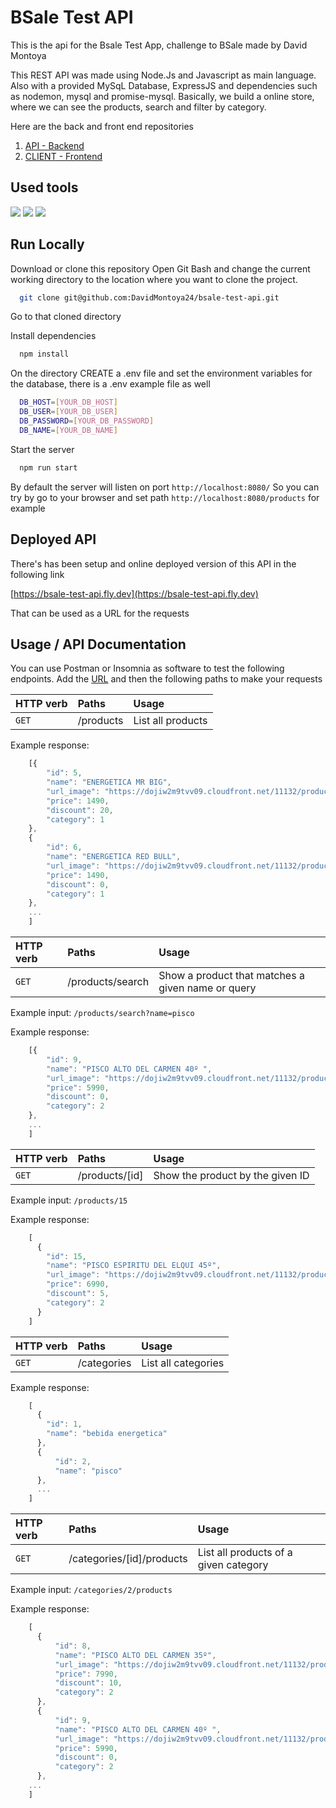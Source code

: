 
# BSale Test API

This is the api for the Bsale Test App, challenge to BSale made by David Montoya

This REST API was made using Node.Js and Javascript as main language. Also with a provided MySqL Database, ExpressJS and dependencies such as nodemon, mysql and promise-mysql. Basically, we build a online store, where we can see the products, search and filter by category.

Here are the back and front end repositories
1) [API - Backend](https://github.com/DavidMontoya24/bsale-test-api)
2) [CLIENT - Frontend](https://github.com/DavidMontoya24/bsale-test-client)

## Used tools

<img src="https://skillicons.dev/icons?i=nodejs" />
<img src="https://skillicons.dev/icons?i=expressjs" />
<img src="https://skillicons.dev/icons?i=mysql" />

## Run Locally

Download or clone this repository
Open Git Bash and change the current working directory to the location where you want to clone the project.

```bash
  git clone git@github.com:DavidMontoya24/bsale-test-api.git
```

Go to that cloned directory

Install dependencies

```bash
  npm install
```

On the directory CREATE a .env file and set the environment variables for the database, there is a .env example file as well
```bash
  DB_HOST=[YOUR_DB_HOST]
  DB_USER=[YOUR_DB_USER]
  DB_PASSWORD=[YOUR_DB_PASSWORD]
  DB_NAME=[YOUR_DB_NAME]
```


Start the server

```bash
  npm run start
```

By default the server will listen on port ```http://localhost:8080/```
So you can try by go to your browser and set path ```http://localhost:8080/products``` for example

## Deployed API

There's has been setup and online deployed version of this API in the following link

[https://bsale-test-api.fly.dev](https://bsale-test-api.fly.dev)

That can be used as a URL for the requests
## Usage / API Documentation

You can use Postman or Insomnia as software to test the following endpoints.
Add the [URL](https://bsale-test-api.fly.dev) and then the following paths to make your requests


| HTTP verb | Paths     | Usage               |
| :-------- | :------- | :------------------------- |
| `GET` | /products | List all products |

Example response: 

```javascript
    [{
        "id": 5,
        "name": "ENERGETICA MR BIG",
        "url_image": "https://dojiw2m9tvv09.cloudfront.net/11132/product/misterbig3308256.jpg",
        "price": 1490,
        "discount": 20,
        "category": 1
    },
    {
        "id": 6,
        "name": "ENERGETICA RED BULL",
        "url_image": "https://dojiw2m9tvv09.cloudfront.net/11132/product/redbull8381.jpg",
        "price": 1490,
        "discount": 0,
        "category": 1
    },
    ...
    ]
```

| HTTP verb | Paths     | Usage               |
| :-------- | :------- | :------------------------- |
| `GET` | /products/search | Show a product that matches a given name or query |

Example input: ```/products/search?name=pisco```

Example response:

```javascript
    [{
        "id": 9,
        "name": "PISCO ALTO DEL CARMEN 40º ",
        "url_image": "https://dojiw2m9tvv09.cloudfront.net/11132/product/alto408581.jpg",
        "price": 5990,
        "discount": 0,
        "category": 2
    },
    ...
    ]
```

| HTTP verb | Paths     | Usage               |
| :-------- | :------- | :------------------------- |
| `GET` | /products/[id] | Show the product by the given ID |

Example input: ```/products/15```

Example response:

```javascript
    [
      {
        "id": 15,
        "name": "PISCO ESPIRITU DEL ELQUI 45º",
        "url_image": "https://dojiw2m9tvv09.cloudfront.net/11132/product/espiritu8957.jpg",
        "price": 6990,
        "discount": 5,
        "category": 2
      }
    ]
```

| HTTP verb | Paths     | Usage               |
| :-------- | :------- | :------------------------- |
| `GET` | /categories | List all categories |

Example response:

```javascript
    [
      {
        "id": 1,
        "name": "bebida energetica"
      },
      {
          "id": 2,
          "name": "pisco"
      },
      ...
    ]
```

| HTTP verb | Paths     | Usage               |
| :-------- | :------- | :------------------------- |
| `GET` | /categories/[id]/products | List all products of a given category |

Example input: ```/categories/2/products```

Example response:

```javascript
    [
      {
          "id": 8,
          "name": "PISCO ALTO DEL CARMEN 35º",
          "url_image": "https://dojiw2m9tvv09.cloudfront.net/11132/product/alto8532.jpg",
          "price": 7990,
          "discount": 10,
          "category": 2
      },
      {
          "id": 9,
          "name": "PISCO ALTO DEL CARMEN 40º ",
          "url_image": "https://dojiw2m9tvv09.cloudfront.net/11132/product/alto408581.jpg",
          "price": 5990,
          "discount": 0,
          "category": 2
      },
    ...
    ]
```